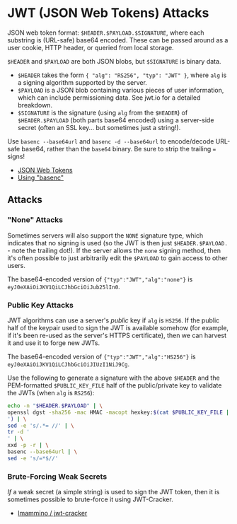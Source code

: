 # JWT (JSON Web Tokens) Attacks

JSON web token format: `$HEADER.$PAYLOAD.$SIGNATURE`, where each substring is (URL-safe) base64 encoded. These can be passed around as a user cookie, HTTP header, or queried from local storage.

`$HEADER` and `$PAYLOAD` are both JSON blobs, but `$SIGNATURE` is binary data.

* `$HEADER` takes the form `{ "alg": "RS256", "typ": "JWT" }`, where `alg` is a signing algorithm supported by the server.
* `$PAYLOAD` is a JSON blob containing various pieces of user information, which can include permissioning data. See jwt.io for a detailed breakdown.
* `$SIGNATURE` is the signature (using `alg` from the `$HEADER`) of `$HEADER.$PAYLOAD` (both parts base64 encoded) using a server-side secret (often an SSL key… but sometimes just a string!).

Use `basenc --base64url` and `basenc -d --base64url` to encode/decode URL-safe base64, rather than the `base64` binary. Be sure to strip the trailing `=` signs!

* [JSON Web Tokens](https://jwt.io)
* [Using "basenc"](Using%20%22basenc%22.md)

## Attacks

### "None" Attacks

Sometimes servers will also support the `NONE` signature type, which indicates that no signing is used (so the JWT is then just `$HEADER.$PAYLOAD.` - note the trailing dot!). If the server allows the `none` signing method, then it's often possible to just arbitrarily edit the `$PAYLOAD` to gain access to other users.

The base64-encoded version of `{"typ":"JWT","alg":"none"}` is `eyJ0eXAiOiJKV1QiLCJhbGciOiJub25lIn0`.

### Public Key Attacks

JWT algorithms can use a server's *public* key if `alg` is `HS256`. If the public half of the keypair used to sign the JWT is available somehow (for example, if it's been re-used as the server's HTTPS certificate), then we can harvest it and use it to forge new JWTs.

The base64-encoded version of `{"typ":"JWT","alg":"HS256"}` is `eyJ0eXAiOiJKV1QiLCJhbGciOiJIUzI1NiJ9Cg`. 

Use the following to generate a signature with the above `$HEADER` and the PEM-formatted `$PUBLIC_KEY_FILE` half of the public/private key to validate the JWTs (when `alg` is `RS256`):

```bash
echo -n "$HEADER.$PAYLOAD" | \
openssl dgst -sha256 -mac HMAC -macopt hexkey:$(cat $PUBLIC_KEY_FILE | xxd -p | tr -d '
') | \
sed -e 's/.*= //' | \
tr -d '
' | \
xxd -p -r | \
basenc --base64url | \
sed -e 's/=*$//'
```

### Brute-Forcing Weak Secrets

*If* a weak secret (a simple string) is used to sign the JWT token, then it is sometimes possible to brute-force it using JWT-Cracker.

* [lmammino / jwt-cracker](https://github.com/lmammino/jwt-cracker)

